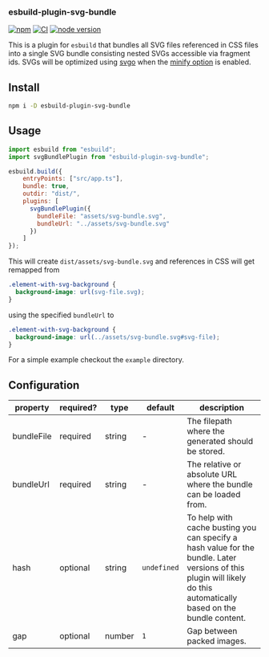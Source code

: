### esbuild-plugin-svg-bundle

[![npm](https://img.shields.io/npm/v/esbuild-plugin-svg-bundle)](https://www.npmjs.com/package/esbuild-plugin-svg-bundle)
[![CI](https://github.com/tim-we/esbuild-plugin-svg-bundle/actions/workflows/build.yml/badge.svg)](https://github.com/tim-we/esbuild-plugin-svg-bundle/actions/workflows/build.yml)
[![node version](https://img.shields.io/node/v/esbuild-plugin-svg-bundle)](https://github.com/tim-we/esbuild-plugin-svg-bundle/blob/main/package.json)

This is a plugin for `esbuild` that bundles all SVG files referenced in CSS files into a single SVG bundle consisting nested SVGs accessible via fragment ids. SVGs will be optimized using [svgo](https://www.npmjs.com/package/svgo) when the [minify option](https://esbuild.github.io/api/#minify) is enabled.

## Install

```sh
npm i -D esbuild-plugin-svg-bundle
```

## Usage

```js
import esbuild from "esbuild";
import svgBundlePlugin from "esbuild-plugin-svg-bundle";

esbuild.build({
    entryPoints: ["src/app.ts"],
    bundle: true,
    outdir: "dist/",
    plugins: [
      svgBundlePlugin({
        bundleFile: "assets/svg-bundle.svg",
        bundleUrl: "../assets/svg-bundle.svg"
      })
    ]
});
```

This will create `dist/assets/svg-bundle.svg` and references in CSS will get remapped from

```css
.element-with-svg-background {
  background-image: url(svg-file.svg);
}
```

using the specified `bundleUrl` to

```css
.element-with-svg-background {
  background-image: url(../assets/svg-bundle.svg#svg-file);
}
```

For a simple example checkout the `example` directory.

## Configuration

| property | required? | type | default | description |
| - | - | - | - | - |
| bundleFile | required | string | - | The filepath where the generated should be stored. |
| bundleUrl | required | string | - | The relative or absolute URL where the bundle can be loaded from. |
| hash | optional | string | `undefined` | To help with cache busting you can specify a hash value for the bundle. Later versions of this plugin will likely do this automatically based on the bundle content. |
| gap | optional | number | `1` | Gap between packed images. |
